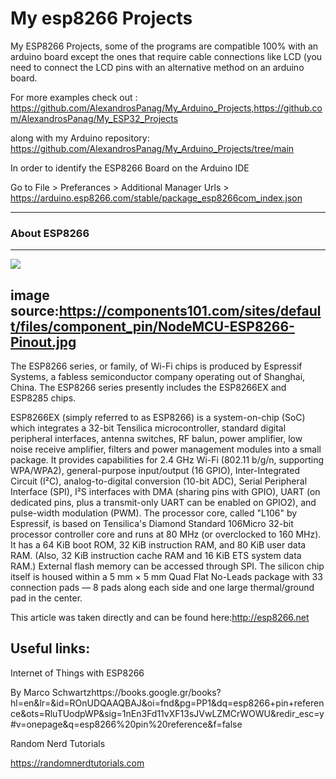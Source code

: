 # My esp8266 Projects


My ESP8266 Projects, some of the programs are compatible 100% with an arduino board except the ones that require cable connections like LCD (you need to connect the LCD pins with an alternative method on an arduino board.

For more examples check out : https://github.com/AlexandrosPanag/My_Arduino_Projects,https://github.com/AlexandrosPanag/My_ESP32_Projects

along with my Arduino repository: https://github.com/AlexandrosPanag/My_Arduino_Projects/tree/main



In order to identify the ESP8266 Board on the Arduino IDE

Go to File > Preferances > Additional Manager Urls > https://arduino.esp8266.com/stable/package_esp8266com_index.json 


---------------
### About ESP8266
---------------


![](https://components101.com/sites/default/files/component_pin/NodeMCU-ESP8266-Pinout.jpg)


## image source:https://components101.com/sites/default/files/component_pin/NodeMCU-ESP8266-Pinout.jpg


The ESP8266 series, or family, of Wi-Fi chips is produced by Espressif Systems, a fabless semiconductor company operating out of Shanghai, China. The ESP8266 series presently includes the ESP8266EX and ESP8285 chips.

ESP8266EX (simply referred to as ESP8266) is a system-on-chip (SoC) which integrates a 32-bit Tensilica microcontroller, standard digital peripheral interfaces, antenna switches, RF balun, power amplifier, low noise receive amplifier, filters and power management modules into a small package. It provides capabilities for 2.4 GHz Wi-Fi (802.11 b/g/n, supporting WPA/WPA2), general-purpose input/output (16 GPIO), Inter-Integrated Circuit (I²C), analog-to-digital conversion (10-bit ADC), Serial Peripheral Interface (SPI), I²S interfaces with DMA (sharing pins with GPIO), UART (on dedicated pins, plus a transmit-only UART can be enabled on GPIO2), and pulse-width modulation (PWM). The processor core, called "L106" by Espressif, is based on Tensilica's Diamond Standard 106Micro 32-bit processor controller core and runs at 80 MHz (or overclocked to 160 MHz). It has a 64 KiB boot ROM, 32 KiB instruction RAM, and 80 KiB user data RAM. (Also, 32  KiB instruction cache RAM and 16 KiB ETS system data RAM.) External flash memory can be accessed through SPI. The silicon chip itself is housed within a 5 mm × 5 mm Quad Flat No-Leads package with 33 connection pads — 8 pads along each side and one large thermal/ground pad in the center.



This article was taken directly and can be found here:http://esp8266.net



## Useful links:

Internet of Things with ESP8266

By Marco Schwartzhttps://books.google.gr/books?hl=en&lr=&id=ROnUDQAAQBAJ&oi=fnd&pg=PP1&dq=esp8266+pin+reference&ots=RluTUodpWP&sig=1nEn3Fd11vXF13sJVwLZMCrWOWU&redir_esc=y#v=onepage&q=esp8266%20pin%20reference&f=false


Random Nerd Tutorials 

https://randomnerdtutorials.com


